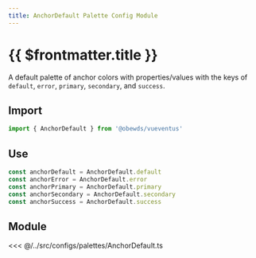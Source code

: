 ```yaml
---
title: AnchorDefault Palette Config Module
---
```


<script setup>
    import DocsPackageVersion from '../../../src/views/compos/DocsPackageVersion.vue'
</script>







# {{ $frontmatter.title }}

A default palette of anchor colors with properties/values with the keys of `default`, `error`, `primary`, `secondary`, and `success`.






## Import

```javascript
import { AnchorDefault } from '@obewds/vueventus'
```






## Use

```javascript
const anchorDefault = AnchorDefault.default
const anchorError = AnchorDefault.error
const anchorPrimary = AnchorDefault.primary
const anchorSecondary = AnchorDefault.secondary
const anchorSuccess = AnchorDefault.success
```






## Module

<<< @/../src/configs/palettes/AnchorDefault.ts






<DocsPackageVersion/>


